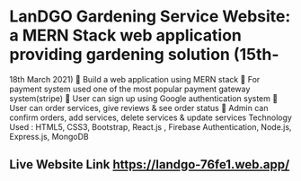 # LanDGO Gardening Service Website: a MERN Stack web application providing gardening solution (15th-
18th March 2021)
 Build a web application using MERN stack
 For payment system used one of the most popular payment gateway system(stripe)
 User can sign up using Google authentication system
 User can order services, give reviews & see order status
 Admin can confirm orders, add services, delete services & update services
Technology Used : HTML5, CSS3, Bootstrap, React.js , Firebase Authentication, Node.js, Express.js, MongoDB


## Live Website Link https://landgo-76fe1.web.app/
